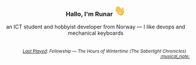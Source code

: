 <h3 align="center">Hallo, I'm Runar <img src="./assets/wave.gif" width="30px" height="30px"></h3>

<div align="center">an ICT student and hobbyist developer from Norway — I like devops and mechanical keyboards</div>

<br/>
<div align="right"><sub><h6>
  <a href="https://www.last.fm/user/runarsf">Last Played</a>: Fellowship &mdash; The Hours of Wintertime (The Saberlight Chronicles) &nbsp;&nbsp; <a href="https:&#x2F;&#x2F;www.last.fm&#x2F;music&#x2F;Fellowship&#x2F;_&#x2F;The+Hours+of+Wintertime">:musical_note:</a>
</h6></sub></div>


